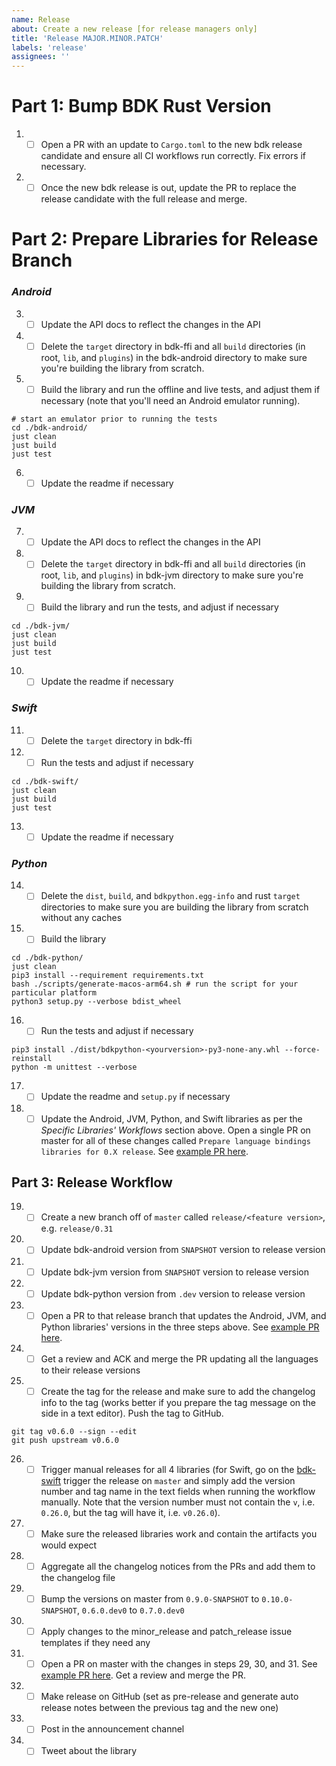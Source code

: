 ```yaml
---
name: Release
about: Create a new release [for release managers only]
title: 'Release MAJOR.MINOR.PATCH'
labels: 'release'
assignees: ''
---
```


# Part 1: Bump BDK Rust Version

1. - [ ] Open a PR with an update to `Cargo.toml` to the new bdk release candidate and ensure all CI workflows run correctly. Fix errors if necessary.
2. - [ ] Once the new bdk release is out, update the PR to replace the release candidate with the full release and merge.

# Part 2: Prepare Libraries for Release Branch

### _Android_

3. - [ ] Update the API docs to reflect the changes in the API
4. - [ ] Delete the `target` directory in bdk-ffi and all `build` directories (in root, `lib`, and `plugins`) in the bdk-android directory to make sure you're building the library from scratch.
5. - [ ] Build the library and run the offline and live tests, and adjust them if necessary (note that you'll need an Android emulator running).
```shell
# start an emulator prior to running the tests
cd ./bdk-android/
just clean
just build
just test
```
6. - [ ] Update the readme if necessary

### _JVM_

7. - [ ] Update the API docs to reflect the changes in the API
8. - [ ] Delete the `target` directory in bdk-ffi and all `build` directories (in root, `lib`, and `plugins`) in bdk-jvm directory to make sure you're building the library from scratch.
9. - [ ] Build the library and run the tests, and adjust if necessary
```shell
cd ./bdk-jvm/
just clean
just build
just test
```
10.  - [ ] Update the readme if necessary

### _Swift_

11. - [ ] Delete the `target` directory in bdk-ffi
12. - [ ] Run the tests and adjust if necessary
```shell
cd ./bdk-swift/
just clean
just build
just test
```
13.  - [ ] Update the readme if necessary

### _Python_

14. - [ ] Delete the `dist`, `build`, and `bdkpython.egg-info` and rust `target` directories to make sure you are building the library from scratch without any caches
15. - [ ] Build the library
```shell
cd ./bdk-python/
just clean
pip3 install --requirement requirements.txt
bash ./scripts/generate-macos-arm64.sh # run the script for your particular platform
python3 setup.py --verbose bdist_wheel
```
16.  - [ ] Run the tests and adjust if necessary
```shell
pip3 install ./dist/bdkpython-<yourversion>-py3-none-any.whl --force-reinstall
python -m unittest --verbose
```
17.  - [ ] Update the readme and `setup.py` if necessary
18. - [ ] Update the Android, JVM, Python, and Swift libraries as per the _Specific Libraries' Workflows_ section above. Open a single PR on master for all of these changes called `Prepare language bindings libraries for 0.X release`. See [example PR here](https://github.com/bitcoindevkit/bdk-ffi/pull/315).

## Part 3: Release Workflow

19. - [ ] Create a new branch off of `master` called `release/<feature version>`, e.g. `release/0.31`
20. - [ ] Update bdk-android version from `SNAPSHOT` version to release version
21. - [ ] Update bdk-jvm version from `SNAPSHOT` version to release version
22. - [ ] Update bdk-python version from `.dev` version to release version
23. - [ ] Open a PR to that release branch that updates the Android, JVM, and Python libraries' versions in the three steps above. See [example PR here](https://github.com/bitcoindevkit/bdk-ffi/pull/316).
24. - [ ] Get a review and ACK and merge the PR updating all the languages to their release versions
25. - [ ] Create the tag for the release and make sure to add the changelog info to the tag (works better if you prepare the tag message on the side in a text editor). Push the tag to GitHub.
```shell
git tag v0.6.0 --sign --edit
git push upstream v0.6.0
```
26.  - [ ] Trigger manual releases for all 4 libraries (for Swift, go on the [bdk-swift](https://github.com/bitcoindevkit/bdk-swift) trigger the release on `master` and simply add the version number and tag name in the text fields when running the workflow manually. Note that the version number must not contain the `v`, i.e. `0.26.0`, but the tag will have it, i.e. `v0.26.0`).
27.  - [ ] Make sure the released libraries work and contain the artifacts you would expect 
28.  - [ ] Aggregate all the changelog notices from the PRs and add them to the changelog file
29.  - [ ] Bump the versions on master from `0.9.0-SNAPSHOT` to `0.10.0-SNAPSHOT`, `0.6.0.dev0` to `0.7.0.dev0`
30.  - [ ] Apply changes to the minor_release and patch_release issue templates if they need any
31.  - [ ] Open a PR on master with the changes in steps 29, 30, and 31. See [example PR here](https://github.com/bitcoindevkit/bdk-ffi/pull/317). Get a review and merge the PR.
32.  - [ ] Make release on GitHub (set as pre-release and generate auto release notes between the previous tag and the new one)
33.  - [ ] Post in the announcement channel
34.  - [ ] Tweet about the library
